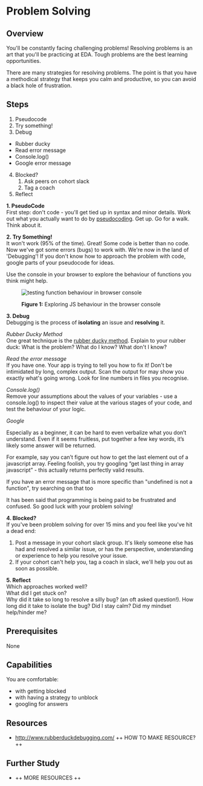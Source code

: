 # Problem Solving

## Overview
You'll be constantly facing challenging problems! Resolving problems is an art that you'll be practicing at EDA. Tough problems are the best learning opportunities. 

There are many strategies for resolving problems. The point is that you have a methodical strategy that keeps you calm and productive, so you can avoid a black hole of frustration.

## Steps
1. Pseudocode
2. Try something!
3. Debug
  - Rubber ducky
  - Read error message
  - Console.log()
  - Google error message
4. Blocked?
    1. Ask peers on cohort slack
    2. Tag a coach
4. Reflect

**1. PseudoCode**    
First step: don't code - you'll get tied up in syntax and minor details. Work out what you actually want to do by [pseudocoding](/concepts/pseudocode). Get up. Go for a walk. Think about it.

**2. Try Something!**  
It won't work (95% of the time). Great! Some code is better than no code. Now we've got some errors (bugs) to work with. We're now in the land of 'Debugging'!
If you don't know how to approach the problem with code, google parts of your pseudocode for ideas.

Use the console in your browser to explore the behaviour of functions you think might help.
<figure>
  <img src="/images/consoletesting.jpg" alt="testing function behaviour in browser console"><br>
  <figcaption>
    <p><strong>Figure 1:</strong> Exploring JS behaviour in the browser console</p>
  </figcaption>
</figure>

**3. Debug**  
Debugging is the process of **isolating** an issue and **resolving** it.

*Rubber Ducky Method*  
One great technique is the [rubber ducky method](http://www.rubberduckdebugging.com/). Explain to your rubber duck: What is the problem? What do I know? What don't I know?

*Read the error message*  
If you have one. Your app is trying to tell you how to fix it! Don't be intimidated by long, complex output. Scan the output for may show you exactly what's going wrong. 
Look for line numbers in files you recognise.


*Console.log()*  
Remove your assumptions about the values of your variables - use a console.log() to inspect their value at the various stages of your code, and test the behaviour of your logic. 

*Google*  

Especially as a beginner, it can be hard to even verbalize what you don’t understand. Even if it seems fruitless, put together a few key words, it’s likely some answer will be returned. 

For example, say you can’t figure out how to get the last element out of a javascript array. Feeling foolish, you try googling “get last thing in array javascript” - this actually returns perfectly valid results.

If you have an error message that is more specific than "undefined is not a function", try searching on that too

It has been said that programming is being paid to be frustrated and confused. So good luck with your problem solving!

**4. Blocked?**  
If you've been problem solving for over 15 mins and you feel like you've hit a dead end:
1. Post a message in your cohort slack group. It's likely someone else has had and resolved a similar issue, or has the perspective, understanding or experience to help you resolve your issue.
2. If your cohort can't help you, tag a coach in slack, we'll help you out as soon as possible.

**5. Reflect**  
Which approaches worked well?   
What did I get stuck on?   
Why did it take so long to resolve a silly bug? (an oft asked question!). 
How long did it take to isolate the bug?
Did I stay calm? 
Did my mindset help/hinder me?


## Prerequisites

None

## Capabilities
You are comfortable:

 - with getting blocked
 - with having a strategy to unblock
 - googling for answers

## Resources
- http://www.rubberduckdebugging.com/ ++ HOW TO MAKE RESOURCE? ++
 


## Further Study

* ++ MORE RESOURCES ++
